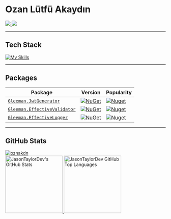 # Ozan Lütfü Akaydın

<p align="start">
  <a href="https://www.linkedin.com/in/ozan-l%C3%BCtf%C3%BC-akaydin/">
    <img src="https://skillicons.dev/icons?i=linkedin" />
  </a>
 <a href="https://twitter.com/OzanAkaydin29">
    <img src="https://skillicons.dev/icons?i=twitter" />
  </a>
</p>

<hr>

## Tech Stack
[![My Skills](https://skillicons.dev/icons?i=cs,dotnet,jquery,sqlite,postgres,mysql,mongodb,redis,rabbitmq,postman,git,docker,visualstudio,vscode&perline=15)](https://skillicons.dev)
<br>
<hr>

## Packages
| Package |  Version | Popularity |
| ------- | ----- | ----- |
| <a href="https://github.com/oznakdn/JwtGenerator">`Gleeman.JwtGenerator`</a> | [![NuGet](https://img.shields.io/nuget/v/JwtProducer.svg)](https://www.nuget.org/packages/Gleeman.JwtGenerator/) | [![Nuget](https://img.shields.io/nuget/dt/Gleeman.JwtGenerator.svg)](https://www.nuget.org/packages/Gleeman.JwtGenerator/) |
| <a href="https://github.com/oznakdn/EffectiveValidator">`Gleeman.EffectiveValidator`</a> | [![NuGet](https://img.shields.io/nuget/v/Gleeman.EffectiveValidator.svg)](https://www.nuget.org/packages/Gleeman.EffectiveValidator) | [![Nuget](https://img.shields.io/nuget/dt/Gleeman.EffectiveValidator.svg)](https://www.nuget.org/packages/Gleeman.EffectiveValidator) |
| <a href="https://github.com/oznakdn/EffectiveLogger">`Gleeman.EffectiveLogger`</a> | [![NuGet](https://img.shields.io/nuget/v/Gleeman.EffectiveLogger.svg)](https://www.nuget.org/packages/Gleeman.EffectiveLogger) | [![Nuget](https://img.shields.io/nuget/dt/Gleeman.EffectiveLogger.svg)](https://www.nuget.org/packages/Gleeman.EffectiveLogger) |

<hr>

## GitHub Stats
<a href="https://github.com/oznakdn">
 <img src="https://komarev.com/ghpvc/?username=oznakdn&label=Profile%20views&color=0e75b6&style=flat" alt="oznakdn" />
</a>
<br>
<a href="https://github.com/oznakdn">
  <img height="180em" src="https://github-readme-stats.vercel.app/api?username=oznakdn&show_icons=true&theme=shades-of-purple&count_private=true" alt="JasonTaylorDev's GitHub Stats" />
  <img height="180em" src="https://github-readme-stats.vercel.app/api/top-langs/?username=oznakdn&theme=shades-of-purple&layout=compact" 
    alt="JasonTaylorDev GitHub Top Languages" />
</a>



[Twitter]:https://twitter.com/OzanAkaydin29
[Linkedin]:https://www.linkedin.com/in/ozan-l%C3%BCtf%C3%BC-akaydin/
[Medium]:https://medium.com/@ozanakaydin
[Stackoverflow]:https://stackoverflow.com/users/15339231/ozanakdn
[HackerRank]:https://www.hackerrank.com/ozanakaydin
[CodeWars]:https://coderbyte.com/profile/oznakdn
[LeetCode]:https://leetcode.com/ozanakaydin/
[CodeWars]:https://www.codewars.com/users/oznakdn



